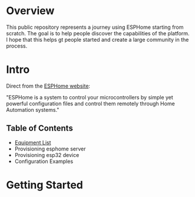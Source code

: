# Overview

This public repository represents a journey using ESPHome starting from scratch.  The goal is to help people discover the capabilities of the platform.  I hope that this helps gt people started and create a large community in the process.

# Intro

Direct from the [ESPHome website](https://esphome.io): 

"ESPHome is a system to control your microcontrollers by simple yet powerful configuration files and control them remotely through Home Automation systems."

## Table of Contents

* [Equipment List](equipment/README.md)
* Provisioning esphome server
* Provisioning esp32 device
* Configuration Examples


# Getting Started

